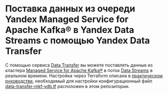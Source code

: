 # Поставка данных из очереди Yandex Managed Service for Apache Kafka® в Yandex Data Streams с помощью Yandex Data Transfer

С помощью сервиса [Data Transfer](https://cloud.yandex.ru/docs/data-transfer) вы можете поставлять данные из кластера [Managed Service for Apache Kafka®](https://cloud.yandex.ru/docs/managed-kafka) в поток [Data Streams](https://cloud.yandex.ru/docs/data-streams) в реальном времени. Настройка через Terraform описана в [практическом руководстве](https://cloud.yandex.ru/docs/data-transfer/tutorials/mkf-to-yds), необходимый для настройки конфигурационный файл [data-transfer-mkf-ydb.tf](data-transfer-mkf-ydb.tf) расположен в этом репозитории.
